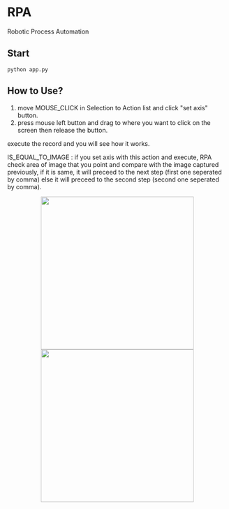 # RPA
Robotic Process Automation

## Start
```
python app.py
```

## How to Use?
1. move MOUSE_CLICK in Selection to Action list and click "set axis" button.
2. press mouse left button and drag to where you want to click on the screen then release the button.

execute the record and you will see how it works.

IS_EQUAL_TO_IMAGE : if you set axis with this action and execute, RPA check area of image that you point and compare
with the image captured previously, if it is same, it will preceed to the next step (first one seperated by comma) else 
it will preceed to the second step (second one seperated by comma).

<p align="center">
  <img src="http://14.63.168.58:3000/registered_image/capture1.png" width="350"/>
  <img src="http://14.63.168.58:3000/registered_image/capture2.png" width="350"/>
</p>
